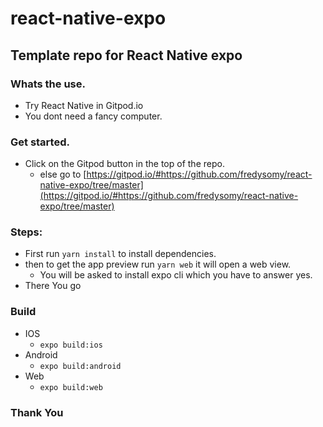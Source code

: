# react-native-expo
## Template repo for React Native expo

### Whats the use.
* Try React Native in Gitpod.io
* You dont need a fancy computer.

### Get started.
* Click on the Gitpod button in the top of the repo.
  * else go to [https://gitpod.io/#https://github.com/fredysomy/react-native-expo/tree/master](https://gitpod.io/#https://github.com/fredysomy/react-native-expo/tree/master)
  
### Steps:

* First run ```yarn install``` to install dependencies.
* then to get the app preview run ```yarn web``` it will open a web view.
  * You will be asked to install expo cli which you have to answer yes.
* There You go

### Build
* IOS
  * ```expo build:ios```
* Android
  * ```expo build:android```
* Web
  * ```expo build:web```


### Thank You
